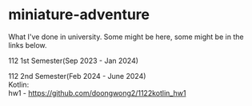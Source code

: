 # miniature-adventure
What I've done in university. Some might be here, some might be in the links below.

112 1st Semester(Sep 2023 - Jan 2024)  


112 2nd Semester(Feb 2024 - June 2024)  
Kotlin:  
hw1 - https://github.com/doongwong2/1122kotlin_hw1
